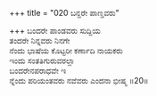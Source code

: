 +++
title = "020 ಬನ್ದರೇ ಪಾಣ್ಡವರು"

+++
ಬಂದರೇ ಪಾಂಡವರು ಸುದ್ದಿಯ   
ತಂದರೇ ನಿನ್ನವರು ನಿನಗೇ  
ನೆಂದು ಭಾಷೆಯ ಕೊಟ್ಟರೀ ಕರ್ಣಾದಿ ನಾಯಕರು  
ಇಂದು ಸಂತತಿಗುರುವರಲ್ಲಾ  
ಬಂದರೇನಪರಾಧವೇ ಇ  
ನ್ನೆಂದು ಪರಿಯಂತವರು ನವೆವರು ಎಂದನಾ ಭೀಷ್ಮ     ॥20॥